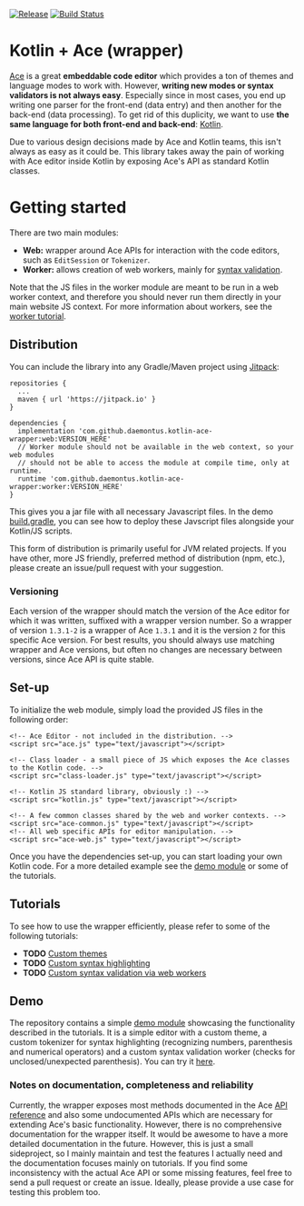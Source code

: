 [![Release](https://jitpack.io/v/daemontus/kotlin-ace-wrapper.svg)](https://jitpack.io/#daemontus/kotlin-ace-wrapper)
[![Build Status](https://travis-ci.org/daemontus/kotlin-ace-wrapper.svg?branch=master)](https://travis-ci.org/daemontus/kotlin-ace-wrapper)

# Kotlin + Ace (wrapper)

[Ace](https://ace.c9.io/) is a great **embeddable code editor** which provides a ton of themes and language modes to work with. However, **writing new modes or syntax validators is not always easy**. Especially since in most cases, you end up writing one parser for the front-end (data entry) and then another for the back-end (data processing). To get rid of this duplicity, we want to use **the same language for both front-end and back-end**: [Kotlin](http://kotlinlang.org/). 

Due to various design decisions made by Ace and Kotlin teams, this isn't always as easy as it could be. This library takes away the pain of working with Ace editor inside Kotlin by exposing Ace's API as standard Kotlin classes.

# Getting started

There are two main modules: 
 - **Web:** wrapper around Ace APIs for interaction with the code editors, such as `EditSession` or `Tokenizer`.
 - **Worker:** allows creation of web workers, mainly for [syntax validation](https://github.com/ajaxorg/ace/wiki/Syntax-validation).

Note that the JS files in the worker module are meant to be run in a web worker context, and therefore you should never run them directly in your main website JS context. For more information about workers, see the [worker tutorial](https://github.com/daemontus/kotlin-ace-wrapper/wiki/Syntax-validation-using-workers).

## Distribution

You can include the library into any Gradle/Maven project using [Jitpack](https://jitpack.io/#daemontus/kotlin-ace-wrapper):

```
repositories {
  ...
  maven { url 'https://jitpack.io' }
}

dependencies {
  implementation 'com.github.daemontus.kotlin-ace-wrapper:web:VERSION_HERE'
  // Worker module should not be available in the web context, so your web modules 
  // should not be able to access the module at compile time, only at runtime.
  runtime 'com.github.daemontus.kotlin-ace-wrapper:worker:VERSION_HERE'  
}
```

This gives you a jar file with all necessary Javascript files. In the demo [build.gradle](https://github.com/daemontus/kotlin-ace-wrapper/blob/master/demo/build.gradle), you can see how to deploy these Javscript files alongside your Kotlin/JS scripts.

This form of distribution is primarily useful for JVM related projects. If you have other, more JS friendly, preferred method of distribution (npm, etc.), please create an issue/pull request with your suggestion.

### Versioning

Each version of the wrapper should match the version of the Ace editor for which it was written, suffixed with a wrapper version number. So a wrapper of version `1.3.1-2` is a wrapper of Ace `1.3.1` and it is the version `2` for this specific Ace version. For best results, you should always use matching wrapper and Ace versions, but often no changes are necessary between versions, since Ace API is quite stable.

## Set-up

To initialize the web module, simply load the provided JS files in the following order:

```
<!-- Ace Editor - not included in the distribution. -->
<script src="ace.js" type="text/javascript"></script>

<!-- Class loader - a small piece of JS which exposes the Ace classes to the Kotlin code. -->
<script src="class-loader.js" type="text/javascript"></script>

<!-- Kotlin JS standard library, obviously :) -->
<script src="kotlin.js" type="text/javascript"></script>

<!-- A few common classes shared by the web and worker contexts. -->
<script src="ace-common.js" type="text/javascript"></script>
<!-- All web specific APIs for editor manipulation. -->
<script src="ace-web.js" type="text/javascript"></script>
```

Once you have the dependencies set-up, you can start loading your own Kotlin code. For a more detailed example see the [demo module](https://github.com/daemontus/kotlin-ace-wrapper/tree/master/demo) or some of the tutorials.

## Tutorials

To see how to use the wrapper efficiently, please refer to some of the following tutorials:

 - **TODO** [Custom themes](https://github.com/daemontus/kotlin-ace-wrapper/wiki/Custom-themes)
 - **TODO** [Custom syntax highlighting](https://github.com/daemontus/kotlin-ace-wrapper/wiki/Custom-syntax-highlighting)
 - **TODO** [Custom syntax validation via web workers](https://github.com/daemontus/kotlin-ace-wrapper/wiki/Syntax-validation-using-workers)

## Demo

The repository contains a simple [demo module](https://github.com/daemontus/kotlin-ace-wrapper/tree/master/demo) showcasing the functionality described in the tutorials. It is a simple editor with a custom theme, a custom tokenizer for syntax highlighting (recognizing numbers, parenthesis and numerical operators) and a custom syntax validation worker (checks for unclosed/unexpected parenthesis). You can try it [here](https://daemontus.github.io/ace-wrapper/index.html).

### Notes on documentation, completeness and reliability

Currently, the wrapper exposes most methods documented in the Ace [API reference](https://ace.c9.io/#nav=api) and also some undocumented APIs which are necessary for extending Ace's basic functionality. However, there is no comprehensive documentation for the wrapper itself. It would be awesome to have a more detailed documentation in the future. However, this is just a small sideproject, so I mainly maintain and test the features I actually need and the documentation focuses mainly on tutorials. If you find some inconsistency with the actual Ace API or some missing features, feel free to send a pull request or create an issue. Ideally, please provide a use case for testing this problem too.
